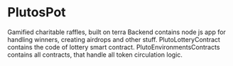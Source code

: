 # PlutosPot
Gamified charitable raffles, built on terra
Backend contains node js app for handling winners, creating airdrops and other stuff.
PlutoLotteryContract contains the code of lottery smart contract.
PlutoEnvironmentsContracts contains all contracts, that handle all token circulation logic.
